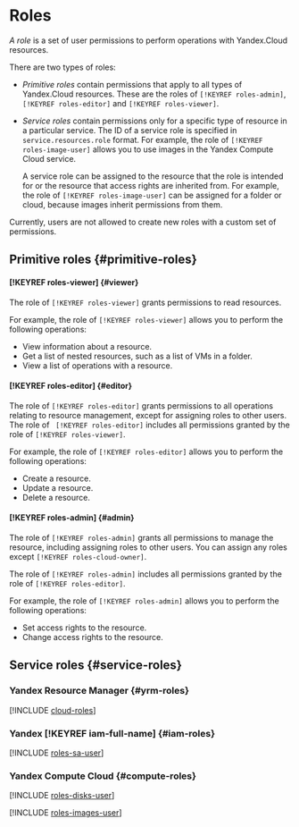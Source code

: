 # Roles

_A role_ is a set of user permissions to perform operations with Yandex.Cloud resources.

There are two types of roles:

- _Primitive roles_ contain permissions that apply to all types of Yandex.Cloud resources. These are the roles of `[!KEYREF roles-admin]`, `[!KEYREF roles-editor]` and `[!KEYREF roles-viewer]`.

- _Service roles_ contain permissions only for a specific type of resource in a particular service. The ID of a service role is specified in `service.resources.role` format. For example, the role of `[!KEYREF roles-image-user]` allows you to use images in the Yandex Compute Cloud service.

    A service role can be assigned to the resource that the role is intended for or the resource that access rights are inherited from. For example, the role of `[!KEYREF roles-image-user]` can be assigned for a folder or cloud, because images inherit permissions from them.

Currently, users are not allowed to create new roles with a custom set of permissions.

## Primitive roles {#primitive-roles}

#### [!KEYREF roles-viewer] {#viewer}

The role of `[!KEYREF roles-viewer]` grants permissions to read resources.

For example, the role of `[!KEYREF roles-viewer]` allows you to perform the following operations:

- View information about a resource.
- Get a list of nested resources, such as a list of VMs in a folder.
- View a list of operations with a resource.

#### [!KEYREF roles-editor] {#editor}

The role of `[!KEYREF roles-editor]` grants permissions to all operations relating to resource management, except for assigning roles to other users. The role of ` [!KEYREF roles-editor]` includes all permissions granted by the role of `[!KEYREF roles-viewer]`.

For example, the role of `[!KEYREF roles-editor]` allows you to perform the following operations:

- Create a resource.
- Update a resource.
- Delete a resource.

#### [!KEYREF roles-admin] {#admin}

The role of `[!KEYREF roles-admin]` grants all permissions to manage the resource, including assigning roles to other users. You can assign any roles except `[!KEYREF roles-cloud-owner]`.

The role of `[!KEYREF roles-admin]` includes all permissions granted by the role of `[!KEYREF roles-editor]`.

For example, the role of `[!KEYREF roles-admin]` allows you to perform the following operations:

- Set access rights to the resource.
- Change access rights to the resource.

## Service roles {#service-roles}

### Yandex Resource Manager {#yrm-roles}

[!INCLUDE [cloud-roles](../../../_includes/cloud-roles.md)]

### Yandex [!KEYREF iam-full-name] {#iam-roles}

[!INCLUDE [roles-sa-user](../../../_includes/roles-sa-user.md)]

### Yandex Compute Cloud {#compute-roles}

[!INCLUDE [roles-disks-user](../../../_includes/roles-disks-user.md)]

[!INCLUDE [roles-images-user](../../../_includes/roles-images-user.md)]

